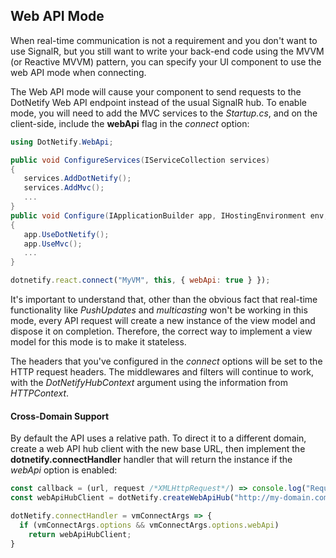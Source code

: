 ## Web API Mode
 
When real-time communication is not a requirement and you don't want to use SignalR, but you still want to write your back-end code using the MVVM (or Reactive MVVM) pattern, you can specify your UI component to use the web API mode when connecting.

The Web API mode will cause your component to send requests to the DotNetify Web API endpoint instead of the usual SignalR hub.   To enable mode, you will need to add the MVC services to the _Startup.cs_, and on the client-side, include the __webApi__ flag in the _connect_ option:

```csharp
using DotNetify.WebApi;

public void ConfigureServices(IServiceCollection services)
{
   services.AddDotNetify();
   services.AddMvc();
   ...
}
public void Configure(IApplicationBuilder app, IHostingEnvironment env, ILoggerFactory loggerFactory)
{
   app.UseDotNetify();
   app.UseMvc();
   ...
}
```

```jsx
dotnetify.react.connect("MyVM", this, { webApi: true } });
```

It's important to understand that, other than the obvious fact that real-time functionality like _PushUpdates_ and _multicasting_ won't be working in this mode, every API request will create a new instance of the view model and dispose it on completion. Therefore, the correct way to implement a view model for this mode is to make it stateless.

The headers that you've configured in the _connect_ options will be set to the HTTP request headers. The middlewares and filters will continue to work, with the _DotNetifyHubContext_ argument using the information from _HTTPContext_.

#### Cross-Domain Support

By default the API uses a relative path.  To direct it to a different domain, create a web API hub client with the new base URL, then implement the __dotnetify.connectHandler__ handler that will return the instance if the _webApi_ option is enabled:

```jsx
const callback = (url, request /*XMLHttpRequest*/) => console.log("Requesting...", url, request)
const webApiHubClient = dotNetify.createWebApiHub("http://my-domain.com", callback);

dotNetify.connectHandler = vmConnectArgs => {
  if (vmConnectArgs.options && vmConnectArgs.options.webApi)
    return webApiHubClient;
}
```

